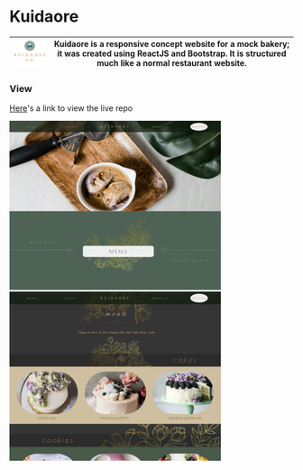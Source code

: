 # Kuidaore

| ![kuidaore logo](./src/assets/icons/LOGO.png) | Kuidaore is a responsive concept website for a mock bakery; it was created using ReactJS and Bootstrap. It is structured much like a normal restaurant website. |
| --------------------------------------------- | --------------------------------------------------------------------------------------------------------------------------------------------------------------- |

### View

[Here](https://github.com)'s a link to view the live repo

<img width="375" height="300" src="./src/assets/readme/HomeSC.png"> &nbsp;<img width="375" height="300" src="./src/assets/readme/MenuSC.png">
